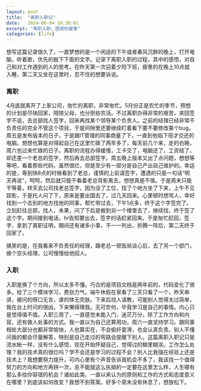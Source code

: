 ```yaml
---
layout: post
title:  "离职入职记"
date:   2014-06-04 10:38:01
excerpt: "离职入职，困惑的疲惫"
categories: [life]
---
```


想写这篇记录很久了，一直梦想的是一个闲适的下午或者春风沉醉的晚上，打开电脑，听着歌，优先的敲下下面的文字。记录下离职入职的过程，其中的感悟，对自己和对工作遇到的人的思考。在昨天第一次迎着夕阳下班，疲惫的在晚上10点就入睡，第二天又坐在这里时，忍不住的想要诉说。


<!-- more -->



### 离职
4月底就离开了上家公司，匆忙的离职，非常匆忙。5月份正是农忙的季节，预想的计划是尽快回家，陪陪父母，也分担些农活。不过离职办得非常的艰苦，来回签字不说，去总部找人签字，回来再找某个领导某个负责人。之前的经理已经非常不负责任的完全不管这个项目，于是间隙里还要继续盯着看下要不要修改某个bug。周五是发布版本的日子，于是跟IT管理的同事商量了下，一直到他临下班才交还的电脑。想想也算是对得起自己在这里忙碌了两年多了，每天前几个来，走的也晚，周六也过来忙碌的日子。离职的流程办得缓慢，工卡交了，电脑还了，工资结了，却还差一个老总的签字，然后再去总部签字。周五晚上版本又出了点问题，想想等等吧，看着那些代码，虽然很烂，但是至少有一部分是自己产出自己维护的。幸运的是，等到快8点的时候看到了老总，谨慎的上前请签字，遭遇的只是一句话“明天再说”，呵呵，然后就只能干看着老总背影离去，想想真是不值。于是周末只能干等着，转天去公司找老总签字，因为没了工位，找了个地方坐了下来，上午不见踪影，于是托人问了下，原来是要出国去了，过几天回来。心里顿时想骂人，幸好找到一个去别的地方找他的同事，帮忙带过去，下午1点多，终于这个字签完了。立刻赶往总部，找人，未果，问了下后是搬到另一个楼里去了，继续找，终于签了这个字。期间接到电话，hr告知要出去，签字的话赶紧回来。于是匆忙赶回，签字，拿到了离职证明，期间还有诸多小事，不一一列出，折腾一阵后，第二天终于回家了。

搞笑的是，在我看来不负责任的经理，跟老总一顿饭局谈心后，去了另一个部门，做个空头经理，公司慢慢给他招人。


### 入职
入职是换了个方向，所以太多不懂。巧合的是项目文档是两年前的，代码变化了很多。给了三个模块学习，费劲力气，端午休假在家看了三天只看了一个，昨天串讲，被问的呀口无言，虐的体无完肤。下来后找人请教，可能别人觉得太过简单，我在台上时问的很凶，下来懒得理我。无可奈何，毕竟学习是自己的事情。内心只是觉得值不值。入职三周了，一直感觉未能入门，迷茫万分，除了工作方向和内容，还有做人处事的方式。我一直以为自己还算用功，周六一直坚持学习。跟同事相处大部分也都非常愉快，人也算实在，不会偷奸耍滑，也会认真负责。别人不懂问我的都会尽量解答，特别是自己走过的弯路会提醒下别人。这篇离职入职记只是流水帐一样，没有什么感悟，现在开始怀疑自己，觉得过的糊里糊涂。工作怎么处理？我的技术真的很烂吗？学不会还是学习的过程不会？别人比我强在经验上还是技术上？我想要努力提升，可内心里有个声音告诉我机会不多了，我该找一个值得努力的方向和地方再拼一次，总不能就这么执拗的一定要在这里怎么样，人生哪有那么多给你容错的机会？诸如此类。一直以来认为的原则和工作的方式和态度意义在哪里？到底该如何改变？我想不到答案。好多个周末没有休息了，想放松下。

